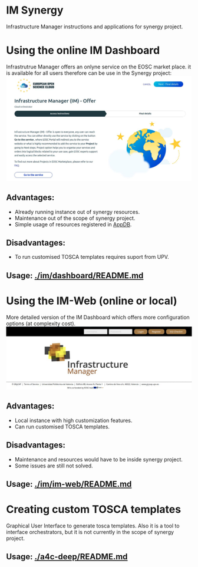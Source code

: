 # IM Synergy
Infrastructure Manager instructions and applications for synergy project.

# Using the online IM Dashboard
Infrastrutrue Manager offers an onlyne service on the EOSC market place. it is available for all users therefore can be use in the Synergy project:
![EOSC-IM_Service](./images/EOSC-IM_Service.jpg)

Advantages:
-
- Already running instance out of synergy resources.
- Maintenance out of the scope of synergy project.
- Simple usage of resources registered in [AppDB](https://appdb.egi.eu/).

Disadvantages:
- 
- To run customised TOSCA templates requires suport from UPV.

## Usage: [./im/dashboard/README.md](./im/dashboard/README.md)


# Using the IM-Web (online or local)
More detailed version of the IM Dashboard which offers more configuration options (at complexity cost). 
![im-web_interface](./images/im-web_interface.jpg)

Advantages:
-
- Local instance with high customization features.
- Can run customised TOSCA templates.

Disadvantages:
- 
- Maintenance and resources would have to be inside synergy project.
- Some issues are still not solved.

## Usage: [./im/im-web/README.md](./im/im-web/README.md) 


# Creating custom TOSCA templates
Graphical User Interface to generate tosca templates. Also it is a tool to interface orchestrators, but it is not currently in the scope of synergy project.

## Usage: [./a4c-deep/README.md](./a4c-deep/README.md)
